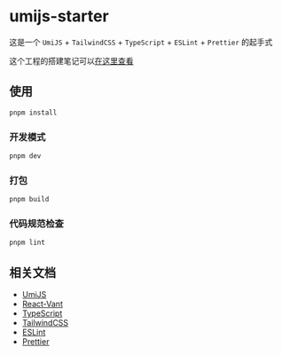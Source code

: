 # umijs-starter

这是一个 `UmiJS` + `TailwindCSS` + `TypeScript` + `ESLint` + `Prettier` 的起手式

这个工程的搭建笔记可以[在这里查看](https://welives.github.io/blog/front-end/engineering/umijs.html)

## 使用

```sh
pnpm install
```

### 开发模式

```sh
pnpm dev
```

### 打包

```sh
pnpm build
```

### 代码规范检查

```sh
pnpm lint
```

## 相关文档

- [UmiJS](https://umijs.org/)
- [React-Vant](https://react-vant.3lang.dev/)
- [TypeScript](https://www.tslang.cn/)
- [TailwindCSS](https://tailwind.nodejs.cn/)
- [ESLint](https://eslint.nodejs.cn/)
- [Prettier](https://prettier.nodejs.cn/)

